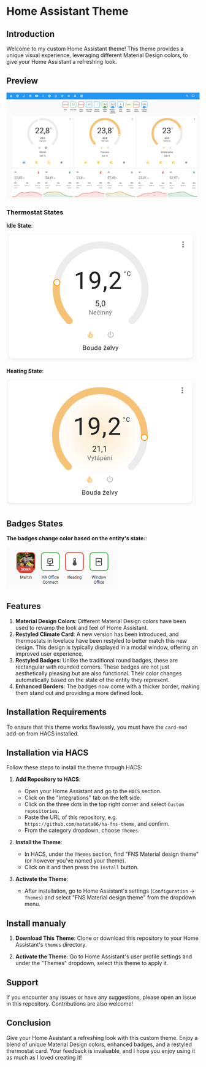 # Home Assistant Theme

## Introduction
Welcome to my custom Home Assistant theme! This theme provides a unique visual experience, leveraging different Material Design colors, to give your Home Assistant a refreshing look. 

## Preview
![Theme Screenshot](./themes/screenshots/screenshot-1.png)

### Thermostat States
**Idle State**:  

  ![Idle State](./themes/screenshots/idle.png)  
  
**Heating State**:  

  ![Heating State](./themes/screenshots/heating.png)
  
## Badges States

**The badges change color based on the entity's state:**:  

![Badges State](./themes/screenshots/badges.png)



## Features
1. **Material Design Colors**: Different Material Design colors have been used to revamp the look and feel of Home Assistant.
2. **Restyled Climate Card**: A new version has been introduced, and thermostats in lovelace have been restyled to better match this new design. This design is typically displayed in a modal window, offering an improved user experience.
3. **Restyled Badges**: Unlike the traditional round badges, these are rectangular with rounded corners. These badges are not just aesthetically pleasing but are also functional. Their color changes automatically based on the state of the entity they represent.
4. **Enhanced Borders**: The badges now come with a thicker border, making them stand out and providing a more defined look.

## Installation Requirements
To ensure that this theme works flawlessly, you must have the `card-mod` add-on from HACS installed. 


## Installation via HACS

Follow these steps to install the theme through HACS:

1. **Add Repository to HACS**:
   - Open your Home Assistant and go to the `HACS` section.
   - Click on the "Integrations" tab on the left side.
   - Click on the three dots in the top right corner and select `Custom repositories`.
   - Paste the URL of this repository, e.g. `https://github.com/matata86/ha-fns-theme`, and confirm.
   - From the category dropdown, choose `Themes`.

2. **Install the Theme**:
   - In HACS, under the `Themes` section, find "FNS Material design theme" (or however you've named your theme).
   - Click on it and then press the `Install` button.

3. **Activate the Theme**:
   - After installation, go to Home Assistant's settings (`Configuration` -> `Themes`) and select "FNS Material design theme" from the dropdown menu.

## Install manualy

1. **Download This Theme**: Clone or download this repository to your Home Assistant's `themes` directory.

2. **Activate the Theme**: Go to Home Assistant's user profile settings and under the "Themes" dropdown, select this theme to apply it.

## Support
If you encounter any issues or have any suggestions, please open an issue in this repository. Contributions are also welcome!

## Conclusion
Give your Home Assistant a refreshing look with this custom theme. Enjoy a blend of unique Material Design colors, enhanced badges, and a restyled thermostat card. Your feedback is invaluable, and I hope you enjoy using it as much as I loved creating it!

